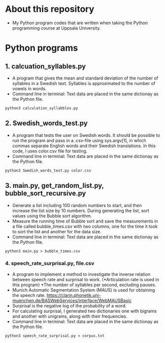 # About this repository
- My Python program codes that are written when taking the Python programming course at Uppsala University.

# Python programs
## 1. calcuation_syllables.py
- A program that gives the mean and standard deviation of the number of syllables in a Swedish text. Syllables is approximated to the number of vowels in words.
- Command line in terminal: Text data are placed in the same dictionay as the Python file.
```
python3 calculation_syllabbles.py
```

## 2. Swedish_words_test.py
- A program that tests the user on Swedish words. It should be possible to run the program and pass in a .csv-file using sys.argv[1], in which commas separate English words and their Swedish translations. In this code, I uses color.csv file for testing.
- Command line in terminal: Text data are placed in the same dictionay as the Python file.
```
python3 Swedish_words_test.py color.csv
```

## 3. main.py, get_random_list.py, bubble_sort_recursive.py 
- Generate a list including 100 random numbers to start, and then increase the list size by 10 numbers. During generating the list, sort values using the Bubble sort algorithm.
- Measure the running time of Bubble sort and save the measurements in a file called bubble_times.csv with two columns, one for the time it took to sort the list and another for the data size.
- Command line in terminal: Text data are placed in the same dictionay as the Python file.
```
python3 main.py > bubble_times.csv
```

### 4. speech_rate_surprisal.py, file.csv
- A program to implement a method to investigate the inverse relation between speech rate and surprisal to work. (*Articulation rate is used in this program)
*The number of syllables per second, excluding pauses.
- Munich Automatic Segmentation System (MAUS) is used for obtaining the speech rate. https://clarin.phonetik.uni-muenchen.de/BASWebServices/interface/WebMAUSBasic
- Surprisal is the negative log of the probability of a word.
- For calculating surprisal, I generated two dictionaries one with bigrams and another with unigrams, along with their frequencies.
- Command line in terminal: Text data are placed in the same dictionay as the Python file.
```
python3 speech_rate_surprisal.py < corpus.txt
```
